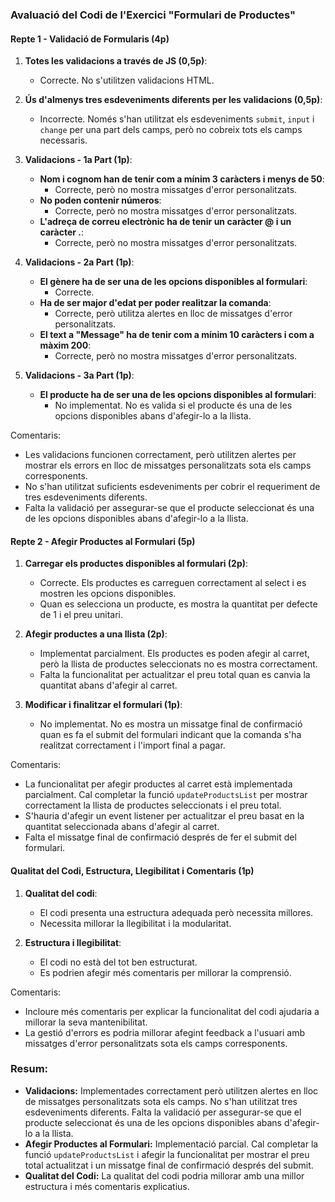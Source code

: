 ### Avaluació del Codi de l'Exercici "Formulari de Productes"

#### Repte 1 - Validació de Formularis (4p)

1. **Totes les validacions a través de JS (0,5p)**:

   - Correcte. No s'utilitzen validacions HTML.

2. **Ús d'almenys tres esdeveniments diferents per les validacions (0,5p)**:

   - Incorrecte. Només s'han utilitzat els esdeveniments `submit`, `input` i `change` per una part dels camps, però no cobreix tots els camps necessaris.

3. **Validacions - 1a Part (1p)**:

   - **Nom i cognom han de tenir com a mínim 3 caràcters i menys de 50**:
     - Correcte, però no mostra missatges d'error personalitzats.
   - **No poden contenir números**:
     - Correcte, però no mostra missatges d'error personalitzats.
   - **L'adreça de correu electrònic ha de tenir un caràcter @ i un caràcter .**:
     - Correcte, però no mostra missatges d'error personalitzats.

4. **Validacions - 2a Part (1p)**:

   - **El gènere ha de ser una de les opcions disponibles al formulari**:
     - Correcte.
   - **Ha de ser major d'edat per poder realitzar la comanda**:
     - Correcte, però utilitza alertes en lloc de missatges d'error personalitzats.
   - **El text a "Message" ha de tenir com a mínim 10 caràcters i com a màxim 200**:
     - Correcte, però no mostra missatges d'error personalitzats.

5. **Validacions - 3a Part (1p)**:
   - **El producte ha de ser una de les opcions disponibles al formulari**:
     - No implementat. No es valida si el producte és una de les opcions disponibles abans d'afegir-lo a la llista.

Comentaris:

- Les validacions funcionen correctament, però utilitzen alertes per mostrar els errors en lloc de missatges personalitzats sota els camps corresponents.
- No s'han utilitzat suficients esdeveniments per cobrir el requeriment de tres esdeveniments diferents.
- Falta la validació per assegurar-se que el producte seleccionat és una de les opcions disponibles abans d'afegir-lo a la llista.

#### Repte 2 - Afegir Productes al Formulari (5p)

1. **Carregar els productes disponibles al formulari (2p)**:

   - Correcte. Els productes es carreguen correctament al select i es mostren les opcions disponibles.
   - Quan es selecciona un producte, es mostra la quantitat per defecte de 1 i el preu unitari.

2. **Afegir productes a una llista (2p)**:

   - Implementat parcialment. Els productes es poden afegir al carret, però la llista de productes seleccionats no es mostra correctament.
   - Falta la funcionalitat per actualitzar el preu total quan es canvia la quantitat abans d'afegir al carret.

3. **Modificar i finalitzar el formulari (1p)**:
   - No implementat. No es mostra un missatge final de confirmació quan es fa el submit del formulari indicant que la comanda s'ha realitzat correctament i l'import final a pagar.

Comentaris:

- La funcionalitat per afegir productes al carret està implementada parcialment. Cal completar la funció `updateProductsList` per mostrar correctament la llista de productes seleccionats i el preu total.
- S'hauria d'afegir un event listener per actualitzar el preu basat en la quantitat seleccionada abans d'afegir al carret.
- Falta el missatge final de confirmació després de fer el submit del formulari.

#### Qualitat del Codi, Estructura, Llegibilitat i Comentaris (1p)

1. **Qualitat del codi**:

   - El codi presenta una estructura adequada però necessita millores.
   - Necessita millorar la llegibilitat i la modularitat.

2. **Estructura i llegibilitat**:
   - El codi no està del tot ben estructurat.
   - Es podrien afegir més comentaris per millorar la comprensió.

Comentaris:

- Incloure més comentaris per explicar la funcionalitat del codi ajudaria a millorar la seva mantenibilitat.
- La gestió d'errors es podria millorar afegint feedback a l'usuari amb missatges d'error personalitzats sota els camps corresponents.

### Resum:

- **Validacions:** Implementades correctament però utilitzen alertes en lloc de missatges personalitzats sota els camps. No s'han utilitzat tres esdeveniments diferents. Falta la validació per assegurar-se que el producte seleccionat és una de les opcions disponibles abans d'afegir-lo a la llista.
- **Afegir Productes al Formulari:** Implementació parcial. Cal completar la funció `updateProductsList` i afegir la funcionalitat per mostrar el preu total actualitzat i un missatge final de confirmació després del submit.
- **Qualitat del Codi:** La qualitat del codi podria millorar amb una millor estructura i més comentaris explicatius.
